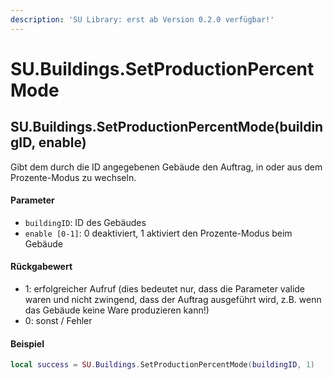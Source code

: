 ```yaml
---
description: 'SU Library: erst ab Version 0.2.0 verfügbar!'
---
```


# SU.Buildings.SetProductionPercentMode

## SU.Buildings.SetProductionPercentMode(buildingID, enable)

Gibt dem durch die ID angegebenen Gebäude den Auftrag, in oder aus dem Prozente-Modus zu wechseln.

#### Parameter

* `buildingID`: ID des Gebäudes
* `enable [0-1]`: 0 deaktiviert, 1 aktiviert den Prozente-Modus beim Gebäude

#### Rückgabewert

* 1: erfolgreicher Aufruf (dies bedeutet nur, dass die Parameter valide waren und nicht zwingend, dass der Auftrag ausgeführt wird, z.B. wenn das Gebäude keine Ware produzieren kann!)
* 0: sonst / Fehler

#### Beispiel

```lua
local success = SU.Buildings.SetProductionPercentMode(buildingID, 1)
```
